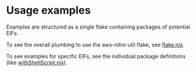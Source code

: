 # Usage examples

Examples are structured as a single flake containing packages of potential EIFs.

To see the overall plumbing to use the aws-nitro-util flake, see [flake.nix](./flake.nix).

To see examples for specific EIFs, see the individual package definitions (like [withShellScript.nix](./withShellScript.nix)).